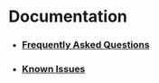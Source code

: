 # Documentation

- ### [Frequently Asked Questions](faqs/README.md)
- ### [Known Issues](known-issues/README.md)
